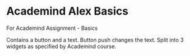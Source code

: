 # Academind Alex Basics
For Academind Assignment - Basics

Contains a button and a text.
Button push changes the text.
Split into 3 widgets as specified by Academind course.
